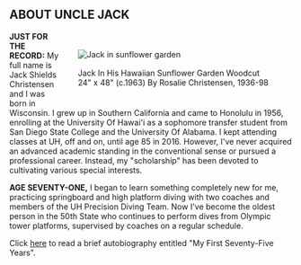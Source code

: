 <main>

<h2>ABOUT UNCLE JACK</h2> 

<figure>
<img src="/jack-in-his-hawaiian-sunflower-garden-woodcut-by-rosalie-christensen.png" alt="Jack in sunflower garden">
<figcaption>Jack In His Hawaiian Sunflower Garden Woodcut 24" x 48" (c.1963) By Rosalie Christensen, 1936-98</figcaption>
</figure>

**JUST FOR THE RECORD:** 
My full name is Jack Shields Christensen and I was born in Wisconsin. I grew up in Southern California and came to Honolulu in 1956, enrolling at the University Of Hawai'i as a sophomore transfer student from San Diego State College and the University Of Alabama. I kept attending classes at UH, off and on, until age 85 in 2016. However, I've never acquired an advanced academic standing in the conventional sense or pursued a professional career. Instead, my "scholarship" has been devoted to cultivating various special interests. 

**AGE SEVENTY-ONE,** I began to learn something completely new for me, practicing springboard and high platform diving with two coaches and members of the UH Precision Diving Team. Now I've become the oldest person in the 50th State who continues to perform dives from Olympic tower platforms, supervised by coaches on a regular schedule. 

Click <a href="about-uncle-jack/my-first-seventy-five-years">here</a> to read a brief autobiography entitled "My First Seventy-Five Years". 

</main>

<style>

figure {
    margin: 2rem;
    max-width: 350px;
    float: right;
  }

  img {
    max-width: 350px;
    padding-bottom: 1rem;
  } 

  @media (max-width: 620px) {
    figure {
      float: none;
      min-width: calc(100% - 64px)
    }
  }

</style>